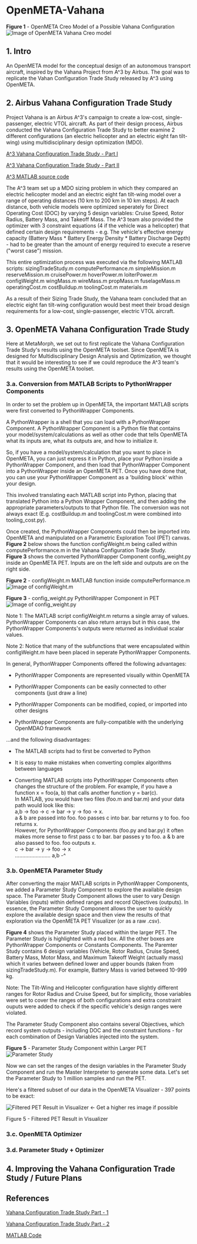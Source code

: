 # OpenMETA-Vahana
**Figure 1** - OpenMETA Creo Model of a Possible Vahana Configuration
![Image of OpenMETA Vahana Creo model](Vahana_V2.PNG)

## 1. Intro
An OpenMETA model for the conceptual design of an autonomous transport aircraft, inspired by the Vahana Project from A^3 by Airbus. The goal was to replicate the Vahan Configuration Trade Study released by A^3 using OpenMETA. 

## 2. Airbus Vahana Configuration Trade Study
Project Vahana is an Airbus A^3's campaign to create a low-cost, single-passenger, electric VTOL aircraft. As part of their design process, Airbus conducted the Vahana Configuration Trade Study to better examine 2 different configurations (an electric helicopter and an electric eight fan tilt-wing) using multidisciplinary design optimization (MDO). 

[A^3 Vahana Configuration Trade Study - Part I](https://vahana.aero/vahana-configuration-trade-study-part-i-47729eed1cdf)

[A^3 Vahana Configuration Trade Study - Part II](https://vahana.aero/vahana-configuration-trade-study-part-ii-1edcdac8ad93)

[A^3 MATLAB source code](https://github.com/VahanaOpenSource/vahanaTradeStudy)

The A^3 team set up a MDO sizing problem in which they compared an electric helicopter model and an electric eight fan tilt-wing model over a range of operating distances (10 km to 200 km in 10 km steps). At each distance, both vehicle models were optimized seperately for Direct Operating Cost (DOC) by varying 5 design variables: Cruise Speed, Rotor Radius, Battery Mass, and Takeoff Mass. The A^3 team also provided the optimizer with 3 constraint equations (4 if the vehicle was a helicopter) that defined certain design requirements - e.g. The vehicle's effective energy capacity (Battery Mass * Battery Energy Density * Battery Discharge Depth) - had to be greater than the amount of energy required to execute a reserve ("worst case") mission. 

This entire optimization process was executed via the following MATLAB scripts:
sizingTradeStudy.m
computePerformance.m
simpleMission.m
reserveMission.m
cruisePower.m
hoverPower.m
loiterPower.m
configWeight.m
wingMass.m
wireMass.m
propMass.m
fuselageMass.m
operatingCost.m
costBuildup.m
toolingCost.m
materials.m

As a result of their Sizing Trade Study, the Vahana team concluded that an electric eight fan tilt-wing configuration would best meet their broad design requirements for a low-cost, single-passenger, electric VTOL aircraft.

## 3. OpenMETA Vahana Configuration Trade Study 
Here at MetaMorph, we set out to first replicate the Vahana Configuration Trade Study's results using the OpenMETA toolset. Since OpenMETA is designed for Multidisciplinary Design Analysis and Optimization, we thought that it would be interesting to see if we could reproduce the A^3 team's results using the OpenMETA toolset.

### 3.a. Conversion from MATLAB Scripts to PythonWrapper Components
In order to set the problem up in OpenMETA, the important MATLAB scripts were first converted to PythonWrapper Components. 

A PythonWrapper is a shell that you can load with a PythonWrapper Component. A PythonWrapper Component is a Python file that contains your model/system/calculations as well as other code that tells OpenMETA what its inputs are, what its outputs are, and how to initialize it. 

So, if you have a model/system/calculation that you want to place in OpenMETA, you can just express it in Python, place your Python inside a PythonWrapper Component, and then load that PythonWrapper Component into a PythonWrapper inside an OpenMETA PET. Once you have done that, you can use your PythonWrapper Component as a 'building block' within your design.

This involved translating each MATLAB script into Python, placing that translated Python into a Python Wrapper Component, and then adding the appropriate parameters/outputs to that Python file. The conversion was not always exact (E.g. costBuildup.m and toolingCost.m were combined into tooling_cost.py). 

Once created, the PythonWrapper Components could then be imported into OpenMETA and manipulated on a Parametric Exploration Tool (PET) canvas.  
**Figure 2** below shows the function configWeight.m being called within computePerformance.m in the Vahana Configuration Trade Study.  
**Figure 3** shows the converted PythonWrapper Component config_weight.py inside an OpenMETA PET. Inputs are on the left side and outputs are on the right side.

**Figure 2** - configWeight.m MATLAB function inside computePerformance.m
![Image of configWeight.m](Vahana_PET_configWeightCode.PNG)


**Figure 3** - config_weight.py PythonWrapper Component in PET
![Image of config_weight.py](Vahana_PET_ConfigWeight.PNG)


Note 1: The MATLAB script configWeight.m returns a single array of values. PythonWrapper Components can also return arrays but in this case, the PythonWrapper Components's outputs were returned as individual scalar values. 

Note 2: Notice that many of the subfunctions that were encapsulated within configWeight.m have been placed in seperate PythonWrapper Components.

In general, PythonWrapper Components offered the following advantages:

* PythonWrapper Components are represented visually within OpenMETA

* PythonWrapper Components can be easily connected to other components (just draw a line)

* PythonWrapper Components can be modified, copied, or imported into other designs

* PythonWrapper Components are fully-compatible with the underlying OpenMDAO framework

...and the following disadvantages:

* The MATLAB scripts had to first be converted to Python

* It is easy to make mistakes when converting complex algorithms between languages

* Converting MATLAB scripts into PythonWrapper Components often changes the structure of the problem. For example, if you have a function x = foo(a, b) that calls another function y = bar(c).  
In MATLAB, you would have two files (foo.m and bar.m) and your data path would look like this:  
a,b -> foo -> c -> bar -> y -> foo -> x.  
a & b are passed into foo. foo passes c into bar. bar returns y to foo. foo returns x.  
However, for PythonWrapper Components (foo.py and bar.py) it often makes more sense to first pass c to bar. bar passes y to foo. a & b are also passed to foo. foo outputs x.  
c -> bar -> y -> foo -> x  
........................ a,b -^

### 3.b. OpenMETA Parameter Study
After converting the major MATLAB scripts in PythonWrapper Components, we added a Parameter Study Component to explore the available design space. The Parameter Study Component allows the user to vary Design Variables (inputs) within defined ranges and record Objectives (outputs). In essence, the Parameter Study Component allows the user to quickly explore the available design space and then view the results of that exploration via the OpenMETA PET Visualizer (or as a raw .csv).

**Figure 4** shows the Parameter Study placed within the larger PET. The Parameter Study is highlighted with a red box. All the other boxes are PythonWrapper Components or Constants Components. The Paremter Study contains 6 design variables (Vehicle, Rotor Radius, Cruise Speed, Battery Mass, Motor Mass, and Maximum Takeoff Weight (actually mass) which it varies between defined lower and upper bounds (taken from sizingTradeStudy.m). For example, Battery Mass is varied betweed 10-999 kg. 

Note: The Tilt-Wing and Helicopter configuration have slightly different ranges for Rotor Radius and Cruise Speed, but for simplicity, those variables were set to cover the ranges of both configurations and extra constraint ouputs were added to check if the specific vehicle's design ranges were violated.

The Parameter Study Component also contains several Objectives, which record system outputs - including DOC and the constraint functions - for each combination of Design Variables injected into the system.

**Figure 5** - Parameter Study Component within Larger PET
![Parameter Study](Vahana_PET_ParameterStudy.PNG)


Now we can set the ranges of the design variables in the Parameter Study Component and run the Master Interpreter to generate some data. Let's set the Parameter Study to 1 million samples and run the PET.

Here's a filtered subset of our data in the OpenMETA Visualizer - 397 points to be exact:

![Filtered PET Result in Visualizer](1MilFilteredVisualizerResults.PNG) <- Get a higher res image if possible

Figure 5 - Filtered PET Result in Visualizer

### 3.c. OpenMETA Optimizer

### 3.d. Parameter Study + Optimizer

## 4. Improving the Vahana Configuration Trade Study / Future Plans

## References
[Vahana Configuration Trade Study Part - 1](https://vahana.aero/vahana-configuration-trade-study-part-i-47729eed1cdf)

[Vahana Configuration Trade Study Part - 2](https://vahana.aero/vahana-configuration-trade-study-part-ii-1edcdac8ad93)

[MATLAB Code](https://github.com/VahanaOpenSource/vahanaTradeStudy)
